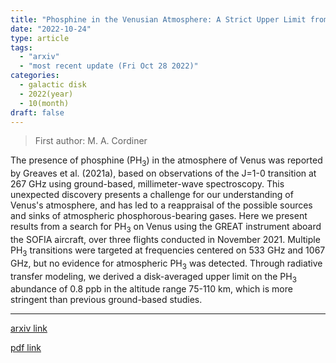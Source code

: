 ```yaml
---
title: "Phosphine in the Venusian Atmosphere: A Strict Upper Limit from SOFIA GREAT Observations"
date: "2022-10-24"
type: article
tags:
  - "arxiv"
  - "most recent update (Fri Oct 28 2022)"
categories:
  - galactic disk
  - 2022(year)
  - 10(month)
draft: false
---
```


> First author: M. A. Cordiner

 The presence of phosphine (PH$_3$) in the atmosphere of Venus was reported by
Greaves et al. (2021a), based on observations of the J=1-0 transition at 267
GHz using ground-based, millimeter-wave spectroscopy. This unexpected discovery
presents a challenge for our understanding of Venus's atmosphere, and has led
to a reappraisal of the possible sources and sinks of atmospheric
phosphorous-bearing gases. Here we present results from a search for PH$_3$ on
Venus using the GREAT instrument aboard the SOFIA aircraft, over three flights
conducted in November 2021. Multiple PH$_3$ transitions were targeted at
frequencies centered on 533 GHz and 1067 GHz, but no evidence for atmospheric
PH$_3$ was detected. Through radiative transfer modeling, we derived a
disk-averaged upper limit on the PH$_3$ abundance of 0.8 ppb in the altitude
range 75-110 km, which is more stringent than previous ground-based studies.

---
[arxiv link](http://arxiv.org/abs/2210.13519v1)

[pdf link](http://arxiv.org/pdf/2210.13519v1)